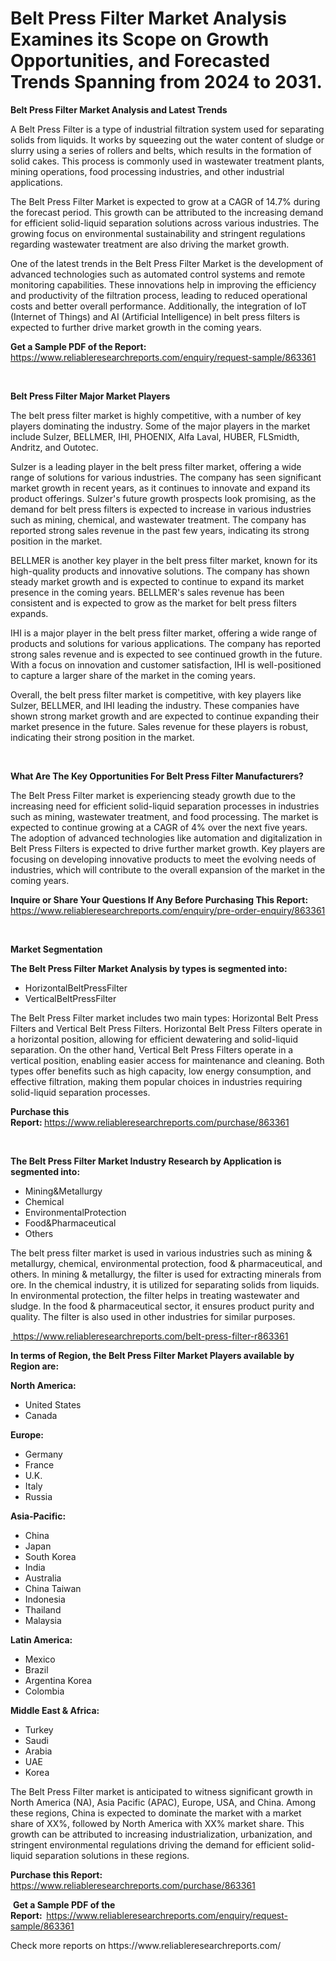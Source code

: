 <p><h1>Belt Press Filter Market Analysis Examines its Scope on Growth Opportunities, and Forecasted Trends Spanning from 2024 to 2031.</h1></p><p><strong>Belt Press Filter Market Analysis and Latest Trends</strong></p>
<p><p>A Belt Press Filter is a type of industrial filtration system used for separating solids from liquids. It works by squeezing out the water content of sludge or slurry using a series of rollers and belts, which results in the formation of solid cakes. This process is commonly used in wastewater treatment plants, mining operations, food processing industries, and other industrial applications.</p><p>The Belt Press Filter Market is expected to grow at a CAGR of 14.7% during the forecast period. This growth can be attributed to the increasing demand for efficient solid-liquid separation solutions across various industries. The growing focus on environmental sustainability and stringent regulations regarding wastewater treatment are also driving the market growth. </p><p>One of the latest trends in the Belt Press Filter Market is the development of advanced technologies such as automated control systems and remote monitoring capabilities. These innovations help in improving the efficiency and productivity of the filtration process, leading to reduced operational costs and better overall performance. Additionally, the integration of IoT (Internet of Things) and AI (Artificial Intelligence) in belt press filters is expected to further drive market growth in the coming years.</p></p>
<p><strong>Get a Sample PDF of the Report:&nbsp;</strong> <a href="https://www.reliableresearchreports.com/enquiry/request-sample/863361">https://www.reliableresearchreports.com/enquiry/request-sample/863361</a></p>
<p>&nbsp;</p>
<p><strong>Belt Press Filter Major Market Players</strong></p>
<p><p>The belt press filter market is highly competitive, with a number of key players dominating the industry. Some of the major players in the market include Sulzer, BELLMER, IHI, PHOENIX, Alfa Laval, HUBER, FLSmidth, Andritz, and Outotec.</p><p>Sulzer is a leading player in the belt press filter market, offering a wide range of solutions for various industries. The company has seen significant market growth in recent years, as it continues to innovate and expand its product offerings. Sulzer's future growth prospects look promising, as the demand for belt press filters is expected to increase in various industries such as mining, chemical, and wastewater treatment. The company has reported strong sales revenue in the past few years, indicating its strong position in the market.</p><p>BELLMER is another key player in the belt press filter market, known for its high-quality products and innovative solutions. The company has shown steady market growth and is expected to continue to expand its market presence in the coming years. BELLMER's sales revenue has been consistent and is expected to grow as the market for belt press filters expands.</p><p>IHI is a major player in the belt press filter market, offering a wide range of products and solutions for various applications. The company has reported strong sales revenue and is expected to see continued growth in the future. With a focus on innovation and customer satisfaction, IHI is well-positioned to capture a larger share of the market in the coming years.</p><p>Overall, the belt press filter market is competitive, with key players like Sulzer, BELLMER, and IHI leading the industry. These companies have shown strong market growth and are expected to continue expanding their market presence in the future. Sales revenue for these players is robust, indicating their strong position in the market.</p></p>
<p>&nbsp;</p>
<p><strong>What Are The Key Opportunities For Belt Press Filter Manufacturers?</strong></p>
<p><p>The Belt Press Filter market is experiencing steady growth due to the increasing need for efficient solid-liquid separation processes in industries such as mining, wastewater treatment, and food processing. The market is expected to continue growing at a CAGR of 4% over the next five years. The adoption of advanced technologies like automation and digitalization in Belt Press Filters is expected to drive further market growth. Key players are focusing on developing innovative products to meet the evolving needs of industries, which will contribute to the overall expansion of the market in the coming years.</p></p>
<p><strong>Inquire or Share Your Questions If Any Before Purchasing This Report:</strong> <a href="https://www.reliableresearchreports.com/enquiry/pre-order-enquiry/863361">https://www.reliableresearchreports.com/enquiry/pre-order-enquiry/863361</a></p>
<p>&nbsp;</p>
<p><strong>Market Segmentation</strong></p>
<p><strong>The Belt Press Filter Market Analysis by types is segmented into:</strong></p>
<p><ul><li>HorizontalBeltPressFilter</li><li>VerticalBeltPressFilter</li></ul></p>
<p><p>The Belt Press Filter market includes two main types: Horizontal Belt Press Filters and Vertical Belt Press Filters. Horizontal Belt Press Filters operate in a horizontal position, allowing for efficient dewatering and solid-liquid separation. On the other hand, Vertical Belt Press Filters operate in a vertical position, enabling easier access for maintenance and cleaning. Both types offer benefits such as high capacity, low energy consumption, and effective filtration, making them popular choices in industries requiring solid-liquid separation processes.</p></p>
<p><strong>Purchase this Report:&nbsp;</strong><a href="https://www.reliableresearchreports.com/purchase/863361">https://www.reliableresearchreports.com/purchase/863361</a></p>
<p>&nbsp;</p>
<p><strong>The Belt Press Filter Market Industry Research by Application is segmented into:</strong></p>
<p><ul><li>Mining&Metallurgy</li><li>Chemical</li><li>EnvironmentalProtection</li><li>Food&Pharmaceutical</li><li>Others</li></ul></p>
<p><p>The belt press filter market is used in various industries such as mining & metallurgy, chemical, environmental protection, food & pharmaceutical, and others. In mining & metallurgy, the filter is used for extracting minerals from ore. In the chemical industry, it is utilized for separating solids from liquids. In environmental protection, the filter helps in treating wastewater and sludge. In the food & pharmaceutical sector, it ensures product purity and quality. The filter is also used in other industries for similar purposes.</p></p>
<p><a href="https://www.reliableresearchreports.com/belt-press-filter-r863361">&nbsp;https://www.reliableresearchreports.com/belt-press-filter-r863361</a></p>
<p><strong>In terms of Region, the Belt Press Filter Market Players available by Region are:</strong></p>
<p>
    <p> <strong> North America: </strong>
        <ul>
            <li>United States</li>
            <li>Canada</li>
        </ul>
        </p> 
    <p> <strong> Europe: </strong>
        <ul>
            <li>Germany</li>
            <li>France</li>
            <li>U.K.</li>
            <li>Italy</li>
            <li>Russia</li>
        </ul>
        </p> 
    <p> <strong> Asia-Pacific: </strong>
        <ul>
            <li>China</li>
            <li>Japan</li>
            <li>South Korea</li>
            <li>India</li>
            <li>Australia</li>
            <li>China Taiwan</li>
            <li>Indonesia</li>
            <li>Thailand</li>
            <li>Malaysia</li>
        </ul>
        </p> 
    <p> <strong> Latin America: </strong>
        <ul>
            <li>Mexico</li>
            <li>Brazil</li>
            <li>Argentina Korea</li>
            <li>Colombia</li>
        </ul>
        </p> 
    <p> <strong> Middle East & Africa: </strong>
        <ul>
            <li>Turkey</li>
            <li>Saudi</li>
            <li>Arabia</li>
            <li>UAE</li>
            <li>Korea</li>
        </ul>
    </p>
    </p>
<p><p>The Belt Press Filter market is anticipated to witness significant growth in North America (NA), Asia Pacific (APAC), Europe, USA, and China. Among these regions, China is expected to dominate the market with a market share of XX%, followed by North America with XX% market share. This growth can be attributed to increasing industrialization, urbanization, and stringent environmental regulations driving the demand for efficient solid-liquid separation solutions in these regions.</p></p>
<p><strong>Purchase this Report: </strong><a href="https://www.reliableresearchreports.com/purchase/863361">https://www.reliableresearchreports.com/purchase/863361</a></p>
<p>&nbsp;<strong>Get a Sample PDF of the Report:&nbsp;&nbsp;</strong><a href="https://www.reliableresearchreports.com/enquiry/request-sample/863361">https://www.reliableresearchreports.com/enquiry/request-sample/863361</a></p>
<p><strong></strong></p>
<p>Check more reports on https://www.reliableresearchreports.com/</p>